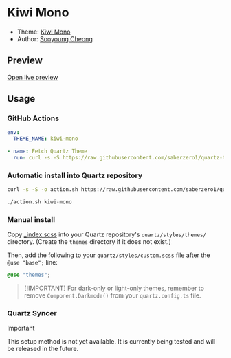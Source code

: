 # Kiwi Mono

- Theme: [Kiwi Mono](OBSIDIAN_THEME_URL%)
- Author: <a href="https://www.kiwisflight.com" target="_blank" rel="noopener noreferrer">Sooyoung Cheong</a>

## Preview

[Open live preview](https://quartz-themes.github.io/kiwi-mono/)

## Usage

### GitHub Actions

```yaml
env:
  THEME_NAME: kiwi-mono
```

```yaml
- name: Fetch Quartz Theme
  run: curl -s -S https://raw.githubusercontent.com/saberzero1/quartz-themes/master/action.sh | bash -s -- $THEME_NAME
```

### Automatic install into Quartz repository

```bash
curl -s -S -o action.sh https://raw.githubusercontent.com/saberzero1/quartz-themes/master/action.sh

./action.sh kiwi-mono
```

### Manual install

Copy [\_index.scss](./_index.scss) into your Quartz repository's `quartz/styles/themes/` directory. (Create the `themes` directory if it does not exist.)

Then, add the following to your `quartz/styles/custom.scss` file after the `@use "base";` line:

```scss
@use "themes";
```

> [!IMPORTANT] For dark-only or light-only themes, remember to remove `Component.Darkmode()` from your `quartz.config.ts` file.

### Quartz Syncer

> [!IMPORTANT]
> This setup method is not yet available. It is currently being tested and will be released in the future.

